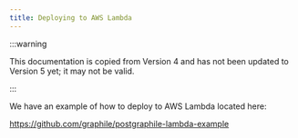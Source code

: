 ```yaml
---
title: Deploying to AWS Lambda
---
```


:::warning

This documentation is copied from Version 4 and has not been updated to Version
5 yet; it may not be valid.

:::

We have an example of how to deploy to AWS Lambda located here:

https://github.com/graphile/postgraphile-lambda-example
